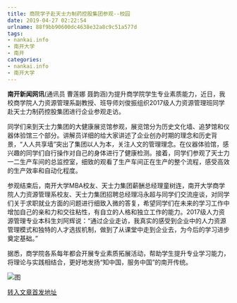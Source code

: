 ```yaml
---
title: 商院学子赴天士力制药控股集团参观--校园
date: 2019-04-27 02:22:54
urlname: 88f9bb90600dc4638e32a8c9c51a577d
tags: 
- nankai.info
- 南开大学
- 南开
categories:
- nankai.info
- 南开大学
---
```


**南开新闻网讯**(通讯员 曹莲娜 聂韵涵)为提升商学院学生专业素质能力，近日，我校商学院人力资源管理系副教授、班导师刘俊振组织2017级人力资源管理班同学赴天士力制药控股集团进行企业参观走访。

同学们来到天士力集团的大健康展览馆参观，展览馆分为历史文化墙、追梦馆和仪器体验馆三个部分。讲解员详细的给大家讲述了企业创办时期的理念和历史背景，“人人共享墙”突出了集团以人为本，关注人文的管理理念。在仪器体验馆，感兴趣的同学们自行操作对自己的身体进行了健康检测。接着，同学们参观了天士力一二生产车间的总监控室，细致的观看了生产车间正在生产的整个流程，感受高效的生产效率和自动化程度。

参观结束后，南开大学MBA校友、天士力集团薪酬总经理童树连，南开大学商学院人力资源管理系校友、天士力集团招聘总经理冯永超与同学们交流座谈，对同学们关于求职就业方面的问题进行细致入微的答复，希望同学们在未来的学习工作中增加自己的亲和力和交往粘性，有自立的人格和独立工作的能力。2017级人力资源管理专业本科生刘阿辉说：“通过企业走访，我真实的感受到企业中的人力资源管理模式和独特的人才选拔机制，做到了从课堂中走到企业去，为今后的学习进步奠定基础。”

据悉，商学院各系每年都会开展专业素质拓展活动，帮助学生提升专业学习能力，将理论与实践相结合，更好地发扬“知中国，服务中国”的南开传统。

![图](http://news.nankai.edu.cn/pic/0/00/35/05/350545_981725.jpg)

[转入文章首发地址](http://news.nankai.edu.cn/qqxy/system/2019/04/23/000446536.shtml)